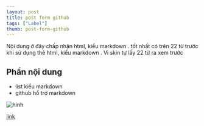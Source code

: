 ```yaml
---
layout: post
title: post form github
tags: ["Label"]
thumb: post-form-github
---
```

Nội dung ở đây chấp nhận html, kiểu markdown . tốt nhất có trên 22 từ trước khi sử dụng thẻ html, kiểu markdown
. Vì skin tự lấy 22 từ ra xem trước

## Phần nội dung
- list kiểu markdown
- github hổ trợ markdown

![hinh](http://placehold.it/500x500)

[link](//google.com)
